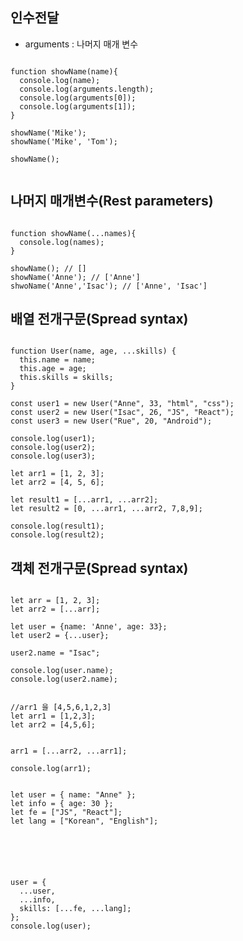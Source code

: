 
## 인수전달
- arguments : 나머지 매개 변수

<pre><code>
function showName(name){
  console.log(name);
  console.log(arguments.length);
  console.log(arguments[0]);
  console.log(arguments[1]);
}

showName('Mike');
showName('Mike', 'Tom');

showName();

</code></pre>

## 나머지 매개변수(Rest parameters)
<pre><code>
function showName(...names){
  console.log(names);
}

showName(); // []
showName('Anne'); // ['Anne']
shwoName('Anne','Isac'); // ['Anne', 'Isac']
</code></pre>

## 배열 전개구문(Spread syntax)
<pre><code>
function User(name, age, ...skills) {
  this.name = name;
  this.age = age;
  this.skills = skills;
}

const user1 = new User("Anne", 33, "html", "css");
const user2 = new User("Isac", 26, "JS", "React");
const user3 = new User("Rue", 20, "Android");

console.log(user1);
console.log(user2);
console.log(user3);

let arr1 = [1, 2, 3];
let arr2 = [4, 5, 6];

let result1 = [...arr1, ...arr2];
let result2 = [0, ...arr1, ...arr2, 7,8,9];

console.log(result1);
console.log(result2);
</code></pre>

## 객체 전개구문(Spread syntax)
<pre><code>
let arr = [1, 2, 3];
let arr2 = [...arr];

let user = {name: 'Anne', age: 33};
let user2 = {...user};

user2.name = "Isac";

console.log(user.name);
console.log(user2.name);
</code></pre>

<pre><code>
//arr1 을 [4,5,6,1,2,3]
let arr1 = [1,2,3];
let arr2 = [4,5,6];
<!-- 
arr2.reverse().forEach((num) => {
  arr1.unshift(num);
}); -->

arr1 = [...arr2, ...arr1];

console.log(arr1);
</code></pre>

<pre><code>
let user = { name: "Anne" };
let info = { age: 30 };
let fe = ["JS", "React"];
let lang = ["Korean", "English"];

<!-- user = Object.assign({}, user, info, {
  skills: [],
}); -->

<!-- user.skill = [...fe, ...lang]; -->
<!-- fe.forEach(item => {
  user.skills.push(item);
});
lang.forEach(item => {
  user.skills.push(item);
}); -->
 
user = {
  ...user, 
  ...info,
  skills: [...fe, ...lang];
};
console.log(user);
</code></pre>


 
